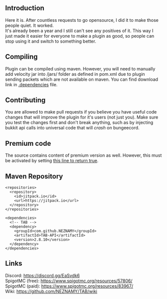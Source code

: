 ## Introduction  
Here it is. After countless requests to go opensource, I did it to make those people quiet. It worked.  
It's already been a year and I still can't see any positives of it. This way I just made it easier for everyone to make a plugin as good, so people can stop using it and switch to something better. 
  
  
## Compiling
Plugin can be compiled using maven. However, you will need to manually add velocity jar into /jars/ folder as defined in pom.xml due to plugin sending packets which are not available on maven. You can find download link in [.dependencies](https://github.com/NEZNAMY/TAB/blob/master/.dependencies) file.
  
  
## Contributing
You are allowed to make pull requests if you believe you have useful code changes that will improve the plugin for it's users (not just you). Make sure you test the changes first and don't break anything, such as by injecting bukkit api calls into universal code that will *crash* on bungeecord.  
  
  
## Premium code
The source contains content of premium version as well. However, this must be activated by setting [this line to return true](https://github.com/NEZNAMY/TAB/blob/master/src/main/java/me/neznamy/tab/shared/TAB.java#L79).  
  
  
## Maven Repository
```
<repositories>
  <repository>
    <id>jitpack.io</id>
    <url>https://jitpack.io</url>
  </repository>
</repositories>

<dependencies>
  <!-- TAB -->
  <dependency>
    <groupId>com.github.NEZNAMY</groupId>
    <artifactId>TAB-API</artifactId>
    <version>2.8.10</version>
  </dependency>
</dependencies>
 ```
## Links
Discord: https://discord.gg/EaSvdk6  
SpigotMC (free): https://www.spigotmc.org/resources/57806/  
SpigotMC (paid): https://www.spigotmc.org/resources/83967/  
Wiki: https://github.com/NEZNAMY/TAB/wiki  
